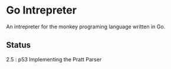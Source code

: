 # Go Intrepreter

An intrepreter for the monkey programing language written in Go.

## Status

2.5 : p53 Implementing the Pratt Parser
